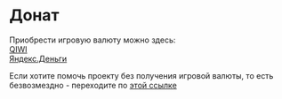 # Донат

Приобрести игровую валюту можно здесь:  
[QIWI](https://qiwi.me/ncrp-donate)  
[Яндекс.Деньги](https://yasobe.ru/na/ncrp_donate)

Если хотите помочь проекту без получения игровой валюты, то есть безвозмездно - переходите по [этой ссылке](help.md)
